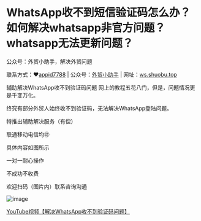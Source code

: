 
# WhatsApp收不到短信验证码怎么办？如何解决whatsapp非官方问题？whatsapp无法更新问题？

公众号：外贸小助手，解决外贸问题

联系方式：❤[appid7788](https://image.shuobu.top/file/2e30b1b6b8db1ae3dca48.png) | 公众号：[外贸小助手](https://mp.weixin.qq.com/s/OXwqwaWogqV2ts9RJWmfBA) | 网址：[ws.shuobu.top](https://ws.shuobu.top/)

辅助解决WhatsApp收不到验证码问题 网上的教程五花八门，但是，问题情况更是千变万化。

终究有部分外贸人始终收不到验证码，无法解决WhatsApp登陆问题。

特推出辅助解决服务（有偿）

联通移动电信均🉑️

具体内容如图所示


一对一耐心操作

不成功不收费

欢迎扫码（图片内）联系咨询沟通

![image](https://image.shuobu.top/file/2e30b1b6b8db1ae3dca48.png)

[YouTube视频【解决WhatsApp收不到验证码问题】](https://www.youtube.com/watch?v=ix_7tIhwzaE)
